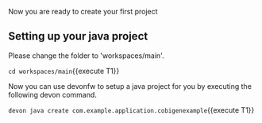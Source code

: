 Now you are ready to create your first project


## Setting up your java project

Please change the folder to &#39;workspaces/main&#39;.

`cd workspaces/main`{{execute T1}}

Now you can use devonfw to setup a java project for you by executing the following devon command.

`devon java create com.example.application.cobigenexample`{{execute T1}}

